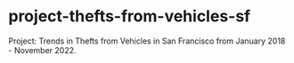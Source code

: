# project-thefts-from-vehicles-sf
Project: Trends in Thefts from Vehicles in San Francisco from January 2018 - November 2022.
